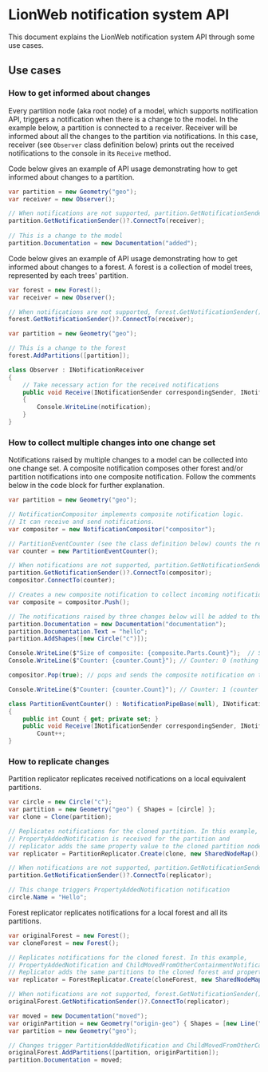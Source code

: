 # LionWeb notification system API

This document explains the LionWeb notification system API through some use cases. 

## Use cases
### How to get informed about changes
Every partition node (aka root node) of a model, which supports notification API, triggers a notification when there is a change to the model. 
In the example below, a partition is connected to a receiver. Receiver will be informed about all the changes to the partition via notifications. 
In this case, receiver (see `Observer` class definition below) prints out the received notifications to the console in its `Receive` method. 

Code below gives an example of API usage demonstrating how to get informed about changes to a partition.
```csharp
var partition = new Geometry("geo");
var receiver = new Observer();

// When notifications are not supported, partition.GetNotificationSender() returns null.
partition.GetNotificationSender()?.ConnectTo(receiver);
        
// This is a change to the model
partition.Documentation = new Documentation("added");
```
Code below gives an example of API usage demonstrating how to get informed about changes to a forest.
A forest is a collection of model trees, represented by each trees' partition.
```csharp
var forest = new Forest();
var receiver = new Observer();

// When notifications are not supported, forest.GetNotificationSender() returns null.
forest.GetNotificationSender()?.ConnectTo(receiver);

var partition = new Geometry("geo");

// This is a change to the forest
forest.AddPartitions([partition]); 
```

```csharp
class Observer : INotificationReceiver
{
    // Take necessary action for the received notifications 
    public void Receive(INotificationSender correspondingSender, INotification notification)
    {
        Console.WriteLine(notification);
    }
}
```

### How to collect multiple changes into one change set 
Notifications raised by multiple changes to a model can be collected into one change set. 
A composite notification composes other forest and/or partition notifications into one
composite notification. Follow the comments below in the code block for further explanation.

```csharp
var partition = new Geometry("geo");

// NotificationCompositor implements composite notification logic. 
// It can receive and send notifications. 
var compositor = new NotificationCompositor("compositor");

// PartitionEventCounter (see the class definition below) counts the received notifications.
var counter = new PartitionEventCounter();

// When notifications are not supported, partition.GetNotificationSender() returns null.
partition.GetNotificationSender()?.ConnectTo(compositor);
compositor.ConnectTo(counter);

// Creates a new composite notification to collect incoming notifications
var composite = compositor.Push(); 

// The notifications raised by three changes below will be added to the created composite notification.
partition.Documentation = new Documentation("documentation");
partition.Documentation.Text = "hello";
partition.AddShapes([new Circle("c")]);

Console.WriteLine($"Size of composite: {composite.Parts.Count}");  // Size of composite: 3 (composite consists of 3 notifications)
Console.WriteLine($"Counter: {counter.Count}"); // Counter: 0 (nothing is sent from compositor to counter yet)

compositor.Pop(true); // pops and sends the composite notification on top the stack

Console.WriteLine($"Counter: {counter.Count}"); // Counter: 1 (counter receives 1 composite notification)
```

```csharp
class PartitionEventCounter() : NotificationPipeBase(null), INotificationReceiver
{
    public int Count { get; private set; }
    public void Receive(INotificationSender correspondingSender, INotification notification) => 
        Count++;
}
```
### How to replicate changes

Partition replicator replicates received notifications on a local equivalent partitions.

```csharp
var circle = new Circle("c");
var partition = new Geometry("geo") { Shapes = [circle] };
var clone = Clone(partition);

// Replicates notifications for the cloned partition. In this example, 
// PropertyAddedNotification is received for the partition and 
// replicator adds the same property value to the cloned partition node.
var replicator = PartitionReplicator.Create(clone, new SharedNodeMap(), partition.GetId());

// When notifications are not supported, partition.GetNotificationSender() returns null.
partition.GetNotificationSender()?.ConnectTo(replicator);

// This change triggers PropertyAddedNotification notification
circle.Name = "Hello";

```

Forest replicator replicates notifications for a local forest and all its partitions.

```csharp
var originalForest = new Forest();
var cloneForest = new Forest();

// Replicates notifications for the cloned forest. In this example, 
// PropertyAddedNotification and ChildMovedFromOtherContainmentNotification are received.
// Replicator adds the same partitions to the cloned forest and property value to the partition in the cloned forest.
var replicator = ForestReplicator.Create(cloneForest, new SharedNodeMap(), null);

// When notifications are not supported, forest.GetNotificationSender() returns null.
originalForest.GetNotificationSender()?.ConnectTo(replicator);

var moved = new Documentation("moved");
var originPartition = new Geometry("origin-geo") { Shapes = [new Line("l") { ShapeDocs = moved }] };
var partition = new Geometry("geo");

// Changes trigger PartitionAddedNotification and ChildMovedFromOtherContainmentNotification notifications
originalForest.AddPartitions([partition, originPartition]);
partition.Documentation = moved;
```
 